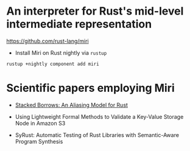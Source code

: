 # An interpreter for Rust's mid-level intermediate representation

https://github.com/rust-lang/miri


- Install Miri on Rust nightly via ```rustup```

```
rustup +nightly component add miri

```

# Scientific papers employing Miri

- <a href="https://plv.mpi-sws.org/rustbelt/stacked-borrows/">Stacked Borrows: An Aliasing Model for Rust</a>

- Using Lightweight Formal Methods to Validate a Key-Value Storage Node in Amazon S3

- SyRust: Automatic Testing of Rust Libraries with Semantic-Aware Program Synthesis


